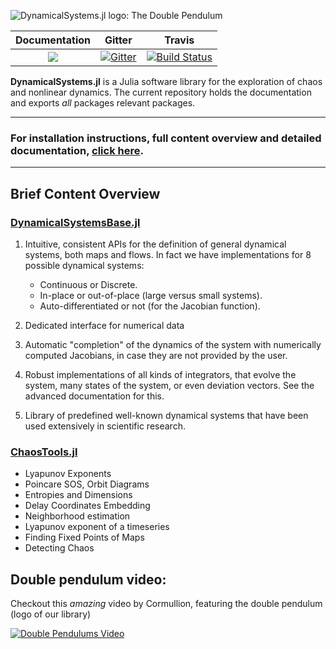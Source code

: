 ![DynamicalSystems.jl logo: The Double Pendulum](https://i.imgur.com/nFQFdB0.gif)

| **Documentation** | Gitter | Travis |
|:--------:|:-----:|:-----:|
|[![](https://img.shields.io/badge/docs-latest-blue.svg)](https://JuliaDynamics.github.io/DynamicalSystems.jl/latest) | [![Gitter](https://img.shields.io/gitter/room/nwjs/nw.js.svg)](https://gitter.im/JuliaDynamics/Lobby) | [![Build Status](https://travis-ci.org/JuliaDynamics/DynamicalSystems.jl.svg?branch=master)](https://travis-ci.org/JuliaDynamics/DynamicalSystems.jl)

**DynamicalSystems.jl** is a Julia software library for the exploration of chaos and nonlinear dynamics. The current repository holds the documentation and exports *all* packages relevant packages.

---

### **For installation instructions, full content overview and detailed documentation, [click here](https://juliadynamics.github.io/DynamicalSystems.jl/latest/).**

---

## Brief Content Overview
### [DynamicalSystemsBase.jl](https://juliadynamics.github.io/DynamicalSystems.jl/latest/definition/general/)   
1. Intuitive, consistent APIs for the definition of general dynamical systems, both maps and flows. In fact we have implementations for 8 possible dynamical systems:
    * Continuous or Discrete.
    * In-place or out-of-place (large versus small systems).
    * Auto-differentiated or not (for the Jacobian function).
    
4. Dedicated interface for numerical data
5. Automatic "completion" of the dynamics of the system with numerically computed Jacobians, in case they are not provided by the user.
4. Robust implementations of all kinds of integrators, that evolve the system,
   many states of the system, or even deviation vectors. See the advanced documentation for this.
6. Library of predefined well-known dynamical systems that have been used extensively in scientific research.


### [ChaosTools.jl](https://juliadynamics.github.io/DynamicalSystems.jl/latest/chaos/overview/)

* Lyapunov Exponents
* Poincare SOS, Orbit Diagrams
* Entropies and Dimensions
* Delay Coordinates Embedding
* Neighborhood estimation
* Lyapunov exponent of a timeseries
* Finding Fixed Points of Maps
* Detecting Chaos

## Double pendulum video:
Checkout this *amazing* video by Cormullion, featuring the double pendulum (logo of our library)

[![Double Pendulums Video](http://img.youtube.com/vi/vLDpLxU2fEg/0.jpg)](
https://www.youtube.com/watch?v=vLDpLxU2fEg)
